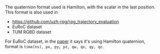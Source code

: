 The quaternion format used is Hamilton, with the scalar in the last position. This format is also used in 

- https://github.com/uzh-rpg/rpg_trajectory_evaluation
- EuRoC dataset 
- TUM RGBD dataset 

For EuRoC dataset, in the [paper](https://www.researchgate.net/publication/291954561_The_EuRoC_micro_aerial_vehicle_datasets) it says it's using Hamilton quaternion, format is `time(ns), px, py, pz, qw, qx, qy, qz`. 


